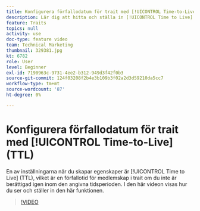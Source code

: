 ```yaml
---
title: Konfigurera förfallodatum för trait med [!UICONTROL Time-to-Live] (TTL)
description: Lär dig att hitta och ställa in [!UICONTROL Time to Live] (TTL) i Audience Manager. Använd den här inställningen när du skapar egenskaper, som anger att medlemskapet i egenskapen ska upphöra att gälla om en användare inte kvalificerar om sig inom den angivna tidsperioden.
feature: Traits
topics: null
activity: use
doc-type: feature video
team: Technical Marketing
thumbnail: 329381.jpg
kt: 6782
role: User
level: Beginner
exl-id: 7190963c-9731-4ee2-b312-949d3f42f0b3
source-git-commit: 124f03208f2b4e3b109b3f02a2d3d59210da5cc7
workflow-type: tm+mt
source-wordcount: '87'
ht-degree: 0%

---
```


# Konfigurera förfallodatum för trait med [!UICONTROL Time-to-Live] (TTL)

En av inställningarna när du skapar egenskaper är [!UICONTROL Time to Live] (TTL), vilket är en förfallotid för medlemskap i trait om du inte är berättigad igen inom den angivna tidsperioden. I den här videon visas hur du ser och ställer in den här funktionen.

>[!VIDEO](https://video.tv.adobe.com/v/329381/?quality=12&learn=on)
